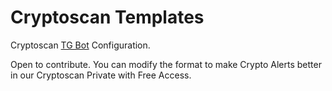 # Cryptoscan Templates

Cryptoscan [TG Bot](https://github.com/cryptoscan-pro/crypto-bot-tg) Configuration.

Open to contribute. You can modify the format to make Crypto Alerts better in our Cryptoscan Private with Free Access.